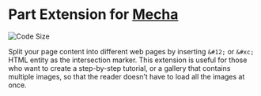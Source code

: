 Part Extension for [Mecha](https://github.com/mecha-cms/mecha)
==============================================================

![Code Size](https://img.shields.io/github/languages/code-size/mecha-cms/x.part?color=%23444&style=for-the-badge)

Split your page content into different web pages by inserting `&#12;` or `&#xc;` HTML entity as the intersection marker.
This extension is useful for those who want to create a step-by-step tutorial, or a gallery that contains multiple
images, so that the reader doesn’t have to load all the images at once.